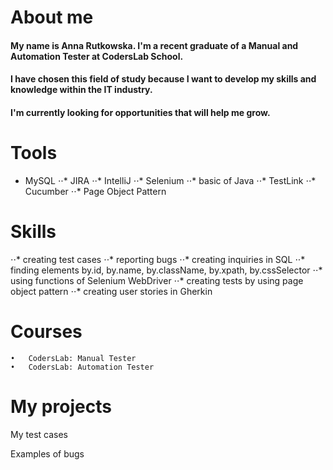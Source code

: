 # About me

#### My name is Anna Rutkowska. I'm a recent graduate of a Manual and Automation Tester at CodersLab School. 
#### I have chosen this field of study because I want to develop my skills and knowledge within the IT industry. 
#### I'm currently looking for opportunities that will help me grow. 

# Tools
*	MySQL
⋅⋅*	JIRA
⋅⋅*	IntelliJ
⋅⋅*	Selenium
⋅⋅*	basic of Java
⋅⋅*	TestLink
⋅⋅*	Cucumber
⋅⋅*	Page Object Pattern

# Skills
⋅⋅*	creating test cases
⋅⋅*	reporting bugs
⋅⋅*	creating inquiries in SQL
⋅⋅*	finding elements by.id, by.name, by.className, by.xpath, by.cssSelector
⋅⋅*	using functions of Selenium WebDriver
⋅⋅*	creating tests by using page object pattern
⋅⋅*	creating user stories in Gherkin
  
# Courses
	•	CodersLab: Manual Tester
	•	CodersLab: Automation Tester
  
# My projects

My test cases

Examples of bugs
